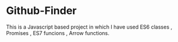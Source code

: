 # Github-Finder
This is a Javascript based project in which I have used ES6 classes , Promises , ES7 funcions , Arrow functions. 
